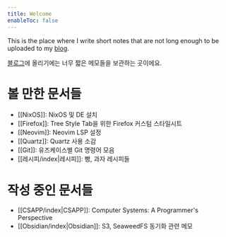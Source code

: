 ```yaml
---
title: Welcome
enableToc: false
---
```

This is the place where I write short notes that are not long enough to be uploaded to my [blog](https://blog.dfkdream.dev).

[블로그](https://blog.dfkdream.dev)에 올리기에는 너무 짧은 메모들을 보관하는 곳이에요.

# 볼 만한 문서들
* [[NixOS]]: NixOS 및 DE 설치
* [[Firefox]]: Tree Style Tab을 위한 Firefox 커스텀 스타일시트
* [[Neovim]]: Neovim LSP 설정
* [[Quartz]]: Quartz 사용 소감
* [[Git]]: 유즈케이스별 Git 명령어 모음
* [[레시피/index|레시피]]: 빵, 과자 레시피들

# 작성 중인 문서들
* [[CSAPP/index|CSAPP]]: Computer Systems: A Programmer's Perspective
* [[Obsidian/index|Obsidian]]: S3, SeaweedFS 동기화 관련 메모